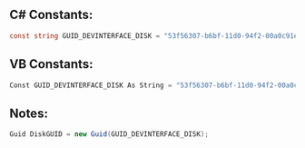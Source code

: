 
## C# Constants:
```cs
const string GUID_DEVINTERFACE_DISK = "53f56307-b6bf-11d0-94f2-00a0c91efb8b";
```

## VB Constants:
```cs
Const GUID_DEVINTERFACE_DISK As String = "53f56307-b6bf-11d0-94f2-00a0c91efb8b"
```

## Notes:
```cs
Guid DiskGUID = new Guid(GUID_DEVINTERFACE_DISK);
```
